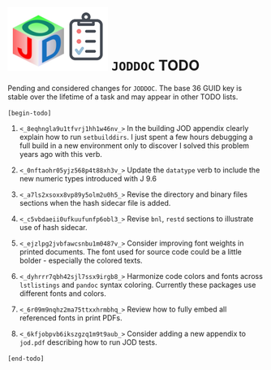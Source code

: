 
![joddoc todo list](jodgraphics/todo_jod.png) `JODDOC` TODO
==========================================================

Pending and considered changes for `JODDOC`.
The base 36 GUID key is stable over the lifetime of a task
and may appear in other TODO lists.

`[begin-todo]`

1. `<_8eqhngla9u1tfvrj1hh1w46nv_>` In the building JOD appendix clearly explain how to run `setbuilddirs`. I just spent a few
   hours debugging a full build in a new environment only to discover I solved this problem
   years ago with this verb.

2. `<_0nftaohr05yjz568p4t88xh3v_>` Update the `datatype` verb to include the new numeric types introduced with J 9.6

3. `<_a7ls2xsoxx8vp89y5olm2u0h5_>` Revise the directory and binary files sections when the hash sidecar file is added.

4. `<_c5vbdaeii0ufkuufunfp6obl3_>` Revise `bnl`, `restd` sections to illustrate use of hash sidecar.

5. `<_ejzlpg2jvbfawcsnbu1m0487v_>` Consider improving font weights in printed documents. The font used
   for source code could be a little bolder - especially the colored texts.

6. `<_dyhrrr7qbh42sjl7ssx9irgb8_>` Harmonize code colors and fonts across `lstlistings` and `pandoc` syntax coloring.
   Currently these packages use different fonts and colors.

7. `<_6r09m9nqhz2ma75ttxxhrmbhq_>` Review how to fully embed all referenced fonts in print PDFs.

8.  `<_6kfjobpvb6ikszgzq1m9t9aub_>` Consider adding a new appendix to `jod.pdf` describing how to run JOD tests.

`[end-todo]`
